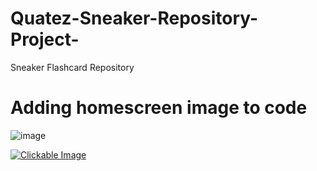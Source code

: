 # Quatez-Sneaker-Repository-Project-
Sneaker Flashcard Repository
# Adding homescreen image to code
![image](https://github.com/user-attachments/assets/05afcbf9-bd19-43b6-b095-c685e8e3b424)

<a href="https://github.com/user-attachments/assets/05afcbf9-bd19-43b6-b095-c685e8e3b424)
" target="blank">
<img scr="https://github.com/user-attachments/assets/05afcbf9-bd19-43b6-b095-c685e8e3b424)" alt="Clickable Image" />
</a>
